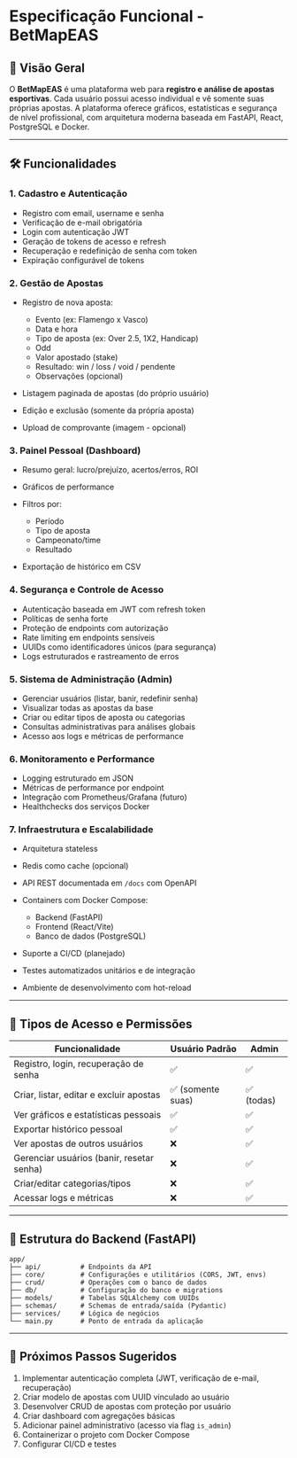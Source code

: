# Especificação Funcional - BetMapEAS

## 🎯 Visão Geral

O **BetMapEAS** é uma plataforma web para **registro e análise de apostas esportivas**. Cada usuário possui acesso individual e vê somente suas próprias apostas. A plataforma oferece gráficos, estatísticas e segurança de nível profissional, com arquitetura moderna baseada em FastAPI, React, PostgreSQL e Docker.

---

## 🛠️ Funcionalidades

### 1. Cadastro e Autenticação

* Registro com email, username e senha
* Verificação de e-mail obrigatória
* Login com autenticação JWT
* Geração de tokens de acesso e refresh
* Recuperação e redefinição de senha com token
* Expiração configurável de tokens

### 2. Gestão de Apostas

* Registro de nova aposta:

  * Evento (ex: Flamengo x Vasco)
  * Data e hora
  * Tipo de aposta (ex: Over 2.5, 1X2, Handicap)
  * Odd
  * Valor apostado (stake)
  * Resultado: win / loss / void / pendente
  * Observações (opcional)
* Listagem paginada de apostas (do próprio usuário)
* Edição e exclusão (somente da própria aposta)
* Upload de comprovante (imagem - opcional)

### 3. Painel Pessoal (Dashboard)

* Resumo geral: lucro/prejuízo, acertos/erros, ROI
* Gráficos de performance
* Filtros por:

  * Período
  * Tipo de aposta
  * Campeonato/time
  * Resultado
* Exportação de histórico em CSV

### 4. Segurança e Controle de Acesso

* Autenticação baseada em JWT com refresh token
* Políticas de senha forte
* Proteção de endpoints com autorização
* Rate limiting em endpoints sensíveis
* UUIDs como identificadores únicos (para segurança)
* Logs estruturados e rastreamento de erros

### 5. Sistema de Administração (Admin)

* Gerenciar usuários (listar, banir, redefinir senha)
* Visualizar todas as apostas da base
* Criar ou editar tipos de aposta ou categorias
* Consultas administrativas para análises globais
* Acesso aos logs e métricas de performance

### 6. Monitoramento e Performance

* Logging estruturado em JSON
* Métricas de performance por endpoint
* Integração com Prometheus/Grafana (futuro)
* Healthchecks dos serviços Docker

### 7. Infraestrutura e Escalabilidade

* Arquitetura stateless
* Redis como cache (opcional)
* API REST documentada em `/docs` com OpenAPI
* Containers com Docker Compose:

  * Backend (FastAPI)
  * Frontend (React/Vite)
  * Banco de dados (PostgreSQL)
* Suporte a CI/CD (planejado)
* Testes automatizados unitários e de integração
* Ambiente de desenvolvimento com hot-reload

---

## 🔐 Tipos de Acesso e Permissões

| Funcionalidade                            | Usuário Padrão   | Admin     |
| ----------------------------------------- | ---------------- | --------- |
| Registro, login, recuperação de senha     | ✅                | ✅         |
| Criar, listar, editar e excluir apostas   | ✅ (somente suas) | ✅ (todas) |
| Ver gráficos e estatísticas pessoais      | ✅                | ✅         |
| Exportar histórico pessoal                | ✅                | ✅         |
| Ver apostas de outros usuários            | ❌                | ✅         |
| Gerenciar usuários (banir, resetar senha) | ❌                | ✅         |
| Criar/editar categorias/tipos             | ❌                | ✅         |
| Acessar logs e métricas                   | ❌                | ✅         |

---

## 📁 Estrutura do Backend (FastAPI)

```
app/
├── api/          # Endpoints da API
├── core/         # Configurações e utilitários (CORS, JWT, envs)
├── crud/         # Operações com o banco de dados
├── db/           # Configuração do banco e migrations
├── models/       # Tabelas SQLAlchemy com UUIDs
├── schemas/      # Schemas de entrada/saída (Pydantic)
├── services/     # Lógica de negócios
└── main.py       # Ponto de entrada da aplicação
```

---

## 🚀 Próximos Passos Sugeridos

1. Implementar autenticação completa (JWT, verificação de e-mail, recuperação)
2. Criar modelo de apostas com UUID vinculado ao usuário
3. Desenvolver CRUD de apostas com proteção por usuário
4. Criar dashboard com agregações básicas
5. Adicionar painel administrativo (acesso via flag `is_admin`)
6. Containerizar o projeto com Docker Compose
7. Configurar CI/CD e testes
